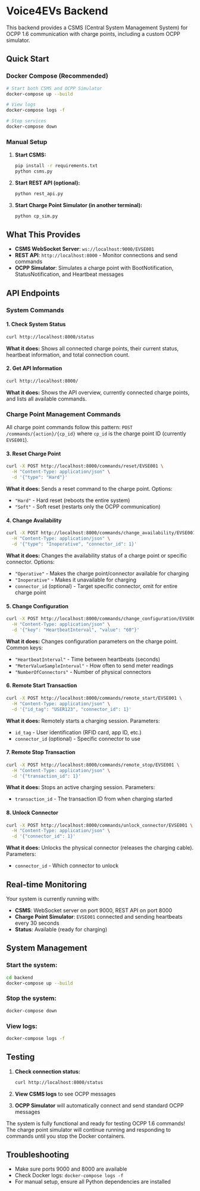 # Voice4EVs Backend

This backend provides a CSMS (Central System Management System) for OCPP 1.6 communication with charge points, including a custom OCPP simulator.

## Quick Start

### Docker Compose (Recommended)

```bash
# Start both CSMS and OCPP Simulator
docker-compose up --build

# View logs
docker-compose logs -f

# Stop services
docker-compose down
```

### Manual Setup

1. **Start CSMS:**
   ```bash
   pip install -r requirements.txt
   python csms.py
   ```

2. **Start REST API (optional):**
   ```bash
   python rest_api.py
   ```

3. **Start Charge Point Simulator (in another terminal):**
   ```bash
   python cp_sim.py
   ```

## What This Provides

- **CSMS WebSocket Server**: `ws://localhost:9000/EVSE001`
- **REST API**: `http://localhost:8000` - Monitor connections and send commands
- **OCPP Simulator**: Simulates a charge point with BootNotification, StatusNotification, and Heartbeat messages

## API Endpoints

### System Commands

#### 1. Check System Status
```bash
curl http://localhost:8000/status
```
**What it does:** Shows all connected charge points, their current status, heartbeat information, and total connection count.

#### 2. Get API Information
```bash
curl http://localhost:8000/
```
**What it does:** Shows the API overview, currently connected charge points, and lists all available commands.

### Charge Point Management Commands

All charge point commands follow this pattern: `POST /commands/{action}/{cp_id}` where `cp_id` is the charge point ID (currently `EVSE001`).

#### 3. Reset Charge Point
```bash
curl -X POST http://localhost:8000/commands/reset/EVSE001 \
  -H "Content-Type: application/json" \
  -d '{"type": "Hard"}'
```
**What it does:** Sends a reset command to the charge point. Options:
- `"Hard"` - Hard reset (reboots the entire system)
- `"Soft"` - Soft reset (restarts only the OCPP communication)

#### 4. Change Availability
```bash
curl -X POST http://localhost:8000/commands/change_availability/EVSE001 \
  -H "Content-Type: application/json" \
  -d '{"type": "Inoperative", "connector_id": 1}'
```
**What it does:** Changes the availability status of a charge point or specific connector. Options:
- `"Operative"` - Makes the charge point/connector available for charging
- `"Inoperative"` - Makes it unavailable for charging
- `connector_id` (optional) - Target specific connector, omit for entire charge point

#### 5. Change Configuration
```bash
curl -X POST http://localhost:8000/commands/change_configuration/EVSE001 \
  -H "Content-Type: application/json" \
  -d '{"key": "HeartbeatInterval", "value": "60"}'
```
**What it does:** Changes configuration parameters on the charge point. Common keys:
- `"HeartbeatInterval"` - Time between heartbeats (seconds)
- `"MeterValueSampleInterval"` - How often to send meter readings
- `"NumberOfConnectors"` - Number of physical connectors

#### 6. Remote Start Transaction
```bash
curl -X POST http://localhost:8000/commands/remote_start/EVSE001 \
  -H "Content-Type: application/json" \
  -d '{"id_tag": "USER123", "connector_id": 1}'
```
**What it does:** Remotely starts a charging session. Parameters:
- `id_tag` - User identification (RFID card, app ID, etc.)
- `connector_id` (optional) - Specific connector to use

#### 7. Remote Stop Transaction
```bash
curl -X POST http://localhost:8000/commands/remote_stop/EVSE001 \
  -H "Content-Type: application/json" \
  -d '{"transaction_id": 1}'
```
**What it does:** Stops an active charging session. Parameters:
- `transaction_id` - The transaction ID from when charging started

#### 8. Unlock Connector
```bash
curl -X POST http://localhost:8000/commands/unlock_connector/EVSE001 \
  -H "Content-Type: application/json" \
  -d '{"connector_id": 1}'
```
**What it does:** Unlocks the physical connector (releases the charging cable). Parameters:
- `connector_id` - Which connector to unlock

## Real-time Monitoring

Your system is currently running with:
- **CSMS**: WebSocket server on port 9000, REST API on port 8000
- **Charge Point Simulator**: `EVSE001` connected and sending heartbeats every 30 seconds
- **Status**: Available (ready for charging)

## System Management

### Start the system:
```bash
cd backend
docker-compose up --build
```

### Stop the system:
```bash
docker-compose down
```

### View logs:
```bash
docker-compose logs -f
```

## Testing

1. **Check connection status:**
   ```bash
   curl http://localhost:8000/status
   ```

2. **View CSMS logs** to see OCPP messages

3. **OCPP Simulator** will automatically connect and send standard OCPP messages

The system is fully functional and ready for testing OCPP 1.6 commands! The charge point simulator will continue running and responding to commands until you stop the Docker containers.

## Troubleshooting

- Make sure ports 9000 and 8000 are available
- Check Docker logs: `docker-compose logs -f`
- For manual setup, ensure all Python dependencies are installed
